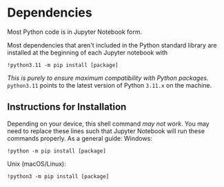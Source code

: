 # Dependencies

Most Python code is in Jupyter Notebook form.

Most dependencies that aren't included in the Python standard library are installed at the beginning of each Jupyter notebook with

```
!python3.11 -m pip install [package]
```

_This is purely to ensure maximum compatibility with Python packages._ `python3.11` points to the latest version of Python `3.11.x` on the machine.

## Instructions for Installation

Depending on your device, this shell command _may not work_. You may need to replace these lines such that Jupyter Notebook will run these commands properly. As a general guide:
Windows:

```
!python -m pip install [package]
```

Unix (macOS/Linux):

```
!python3 -m pip install [package]
```

